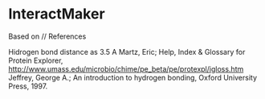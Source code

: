 # InteractMaker


Based on // References

Hidrogen bond distance as 3.5 A
  Martz, Eric; Help, Index & Glossary for Protein Explorer, http://www.umass.edu/microbio/chime/pe_beta/pe/protexpl/igloss.htm
  Jeffrey, George A.; An introduction to hydrogen bonding, Oxford University Press, 1997.
